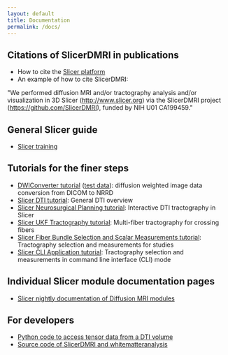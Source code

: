 ```yaml
---
layout: default
title: Documentation
permalink: /docs/
---
```


Citations of SlicerDMRI in publications
---------------------
* How to cite the [Slicer platform](http://wiki.slicer.org/slicerWiki/index.php/CitingSlicer)
* An example of how to cite SlicerDMRI:

"We performed diffusion MRI and/or tractography analysis and/or visualization in 3D Slicer (http://www.slicer.org) via the SlicerDMRI project (https://github.com/SlicerDMRI), funded by NIH U01 CA199459."

General Slicer guide
---------------------
* [Slicer training](http://www.slicer.org/slicerWiki/index.php/Documentation/Nightly/Training)

Tutorials for the finer steps
---------------------
* [DWIConverter tutorial](tutorials/DWIConverterTutorial.pdf) ([test data](http://slicer.kitware.com/midas3/download/item/93008/SiemensTrioTim2.tar.gz)): diffusion weighted image data conversion from DICOM to NRRD
* [Slicer DTI tutorial](https://www.slicer.org/slicerWiki/index.php/Documentation/4.5/Training#Slicer4_Diffusion_Tensor_Imaging_Tutorial): General DTI overview
* [Slicer Neurosurgical Planning tutorial](https://www.slicer.org/slicerWiki/index.php/Documentation/4.5/Training#Slicer4_Neurosurgical_Planning_Tutorial): Interactive DTI tractography in Slicer
* [Slicer UKF Tractography tutorial](https://www.slicer.org/slicerWiki/index.php/Documentation/4.5/Training#UKF): Multi-fiber tractography for crossing fibers
* [Slicer Fiber Bundle Selection and Scalar Measurements tutorial](https://www.slicer.org/slicerWiki/index.php/Documentation/4.5/Training#Fiber_Bundle_Selection_and_Scalar_Measurements): Tractography selection and measurements for studies
* [Slicer CLI Application tutorial](tutorials/CLITutorial.pdf): Tractography selection and measurements in command line interface (CLI) mode

Individual Slicer module documentation pages
---------------------
* [Slicer nightly documentation of Diffusion MRI modules](http://www.slicer.org/slicerWiki/index.php/Documentation/Nightly#Modules_by_category_Diffusion)

For developers
---------------------
* [Python code to access tensor data from a DTI volume](https://www.slicer.org/slicerWiki/index.php/Documentation/Nightly/ScriptRepository#Access_values_in_a_DTI_tensor_volume)
* [Source code of SlicerDMRI and whitematteranalysis](https://github.com/SlicerDMRI)
